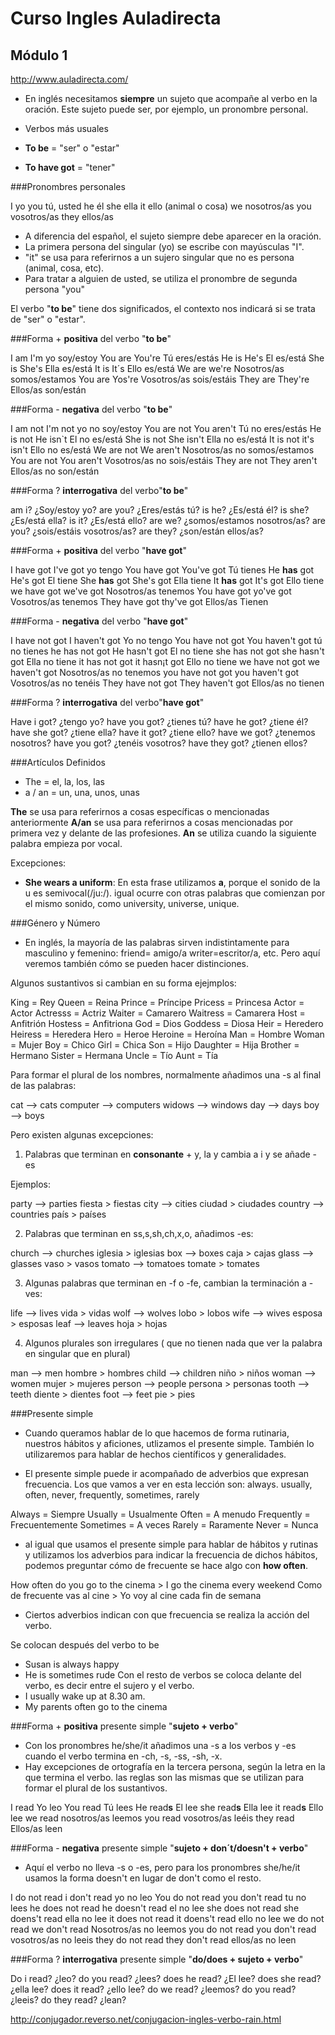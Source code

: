 # Curso Ingles Auladirecta
## Módulo 1
http://www.auladirecta.com/


- En inglés necesitamos **siempre** un sujeto que acompañe al verbo en la oración. Este sujeto puede ser, por ejemplo, un pronombre personal.

- Verbos más usuales
 - 	**To be** = "ser" o "estar"
 -  **To have got** = "tener"

###Pronombres personales

I					yo
you					tú, usted
he					él
she					ella
it 					ello (animal o cosa)
we					nosotros/as
you					vosotros/as
they				ellos/as

- A diferencia del español, el sujeto siempre debe aparecer en la oración.
- La primera persona del singular (yo) se escribe con mayúsculas "I".
- "it" se usa para referirnos a un sujero singular que no es persona (animal, cosa, etc).
- Para tratar a alguien de usted, se utiliza el pronombre de segunda persona "you"

El verbo "**to be**" tiene dos significados, el contexto nos indicará si se trata de "ser" o "estar".

###Forma + **positiva** del verbo "**to be**" 

I am 				I'm				yo soy/estoy
You are			You're			Tú eres/estás
He is				He's			El es/está
She is				She's			Ella es/está
It is				It´s			Ello es/está
We are				we're			Nosotros/as somos/estamos
You are			Yos're			Vosotros/as sois/estáis
They are			They're		Ellos/as son/están

###Forma - **negativa** del verbo "**to be**"

I am not			I'm not		yo no soy/estoy
You are not		You aren't 	Tú no eres/estás
He is not			He isn`t		El no es/está
She is not		She isn't		Ella no es/está
It is not			it's isn't	Ello no es/está
We are not		We aren't		Nosotros/as no somos/estamos
You are not		You aren't	Vosotros/as no sois/estáis
They are not		They aren't	Ellos/as no son/están

###Forma ? **interrogativa** del verbo"**to be**"

am i?				¿Soy/estoy yo?
are you?			¿Eres/estás tú?
is he?				¿Es/está él?
is she?			¿Es/está ella?
is it?				¿Es/está ello?
are we?			¿somos/estamos nosotros/as?
are you?			¿sois/estáis vosotros/as?
are they?			¿son/están ellos/as?

###Forma + **positiva** del verbo "**have got**" 

I have got		I've got		yo tengo
You have got		You've got	Tú tienes
He **has** got	He's got		El tiene
She **has** got	She's got		Ella tiene
It **has** got	It's got		Ello tiene
we have got		we've got		Nosotros/as tenemos
You have got		yo've got		Vosotros/as tenemos
They have got		thy've got	Ellos/as Tienen

###Forma - **negativa** del verbo "**have got**"

I have not got		I haven't got			Yo no tengo
You have not got		You haven't got		tú no tienes
he has not got		He hasn't got			El no tiene
she has not got		she hasn't got		Ella no tiene
it has not got		it hasn¡t got			Ello no tiene
we have not got		we haven't got		Nosotros/as no tenemos
you have not got		you haven't got		Vosotros/as no tenéis
They have not got	They haven't got		Ellos/as no tienen

###Forma ? **interrogativa** del verbo"**have got**"

Have i got?		¿tengo yo?
have you got?		¿tienes tú?
have he got?		¿tiene él?
have she got?		¿tiene ella?
have it got?		¿tiene ello?
have we got?		¿tenemos nosotros?
have you got?		¿tenéis vosotros?
have they got?	¿tienen ellos?

###Artículos Definidos

* The = el, la, los, las
* a / an = un, una, unos, unas

**The** se usa para referirnos a cosas específicas o mencionadas anteriormente
**A/an** se usa para referirnos a cosas mencionadas por primera vez y delante de las profesiones. **An** se utiliza cuando la siguiente palabra empieza por vocal.

Excepciones:

* **She wears a uniform**: En esta frase utilizamos **a**, porque el sonido de la u es semivocal(/ju:/). igual ocurre con otras palabras que comienzan por el mismo sonido, como university, universe, unique.

###Género y Número

* En inglés, la mayoría de las palabras sirven indistintamente para masculino y femenino: friend= amigo/a writer=escritor/a, etc. Pero aquí veremos también cómo se pueden hacer distinciones.

Algunos sustantivos si cambian en su forma ejejmplos:

King = Rey					Queen = Reina
Prince = Príncipe			Pricess = Princesa
Actor = Actor					Actresss = Actriz
Waiter = Camarero			Waitress = Camarera
Host = Anfitrión 			Hostess = Anfitriona
God = Dios					Goddess = Diosa
Heir = Heredero				Heiress = Heredera
Hero = Heroe					Heroine = Heroína
Man = Hombre					Woman = Mujer
Boy = Chico					Girl = Chica
Son = Hijo					Daughter = Hija
Brother = Hermano			Sister = Hermana
Uncle = Tío					Aunt = Tía

Para formar el plural de los nombres, normalmente añadimos una -s al final de las palabras: 

cat --> cats
computer --> computers
widows --> windows
day --> days
boy --> boys

Pero existen algunas excepciones:

1. Palabras que terminan en **consonante** + y, la y cambia a i y se añade -es

Ejemplos:

party --> parties  		fiesta > fiestas
city --> cities			ciudad > ciudades
country --> countries	país > países

2. Palabras que terminan en ss,s,sh,ch,x,o, añadimos -es:

church --> churches			iglesia > iglesias
box --> boxes					caja > cajas
glass --> glasses			vaso > vasos
tomato --> tomatoes			tomate > tomates

3. Algunas palabras que terminan en -f o -fe, cambian la terminación a -ves:

life --> lives				vida > vidas
wolf --> wolves				lobo > lobos
wife --> wives				esposa > esposas
leaf --> leaves				hoja > hojas

4. Algunos plurales son irregulares ( que no tienen nada que ver la palabra en singular que en plural)

man --> men					hombre > hombres
child --> children 			niño > niños
woman --> women 				mujer > mujeres
person --> people			persona > personas
tooth --> teeth				diente > dientes
foot --> feet					pie > pies

###Presente simple

* Cuando queramos hablar de lo que hacemos de forma rutinaria, nuestros hábitos y aficiones, utlizamos el presente simple. También lo utilizaremos para hablar de hechos científicos y generalidades.

* El presente simple puede ir acompañado de adverbios que expresan frecuencia. Los que vamos a ver en esta lección son: always. usually, often, never, frequently, sometimes, rarely

Always = Siempre
Usually = Usualmente
Often = A menudo
Frequently = Frecuentemente
Sometimes = A veces
Rarely = Raramente
Never = Nunca

* al igual que usamos el presente simple para hablar de hábitos y rutinas y utilizamos los adverbios para indicar la frecuencia de dichos hábitos, podemos preguntar cómo de frecuente se hace algo con **how often**.

How often do you go to the cinema > I go the cinema every weekend
Como de frecuente vas al cine > Yo voy al cine cada fin de semana

* Ciertos adverbios indican con que frecuencia se realiza la acción del verbo.

Se colocan después del verbo to be
- Susan is always happy
- He is sometimes rude
Con el resto de  verbos se coloca delante del verbo, es decir entre el sujero y el verbo.
- I usually wake up at 8.30 am.
- My parents often go to the cinema

###Forma + **positiva** presente simple "**sujeto + verbo**" 
* Con los pronombres he/she/it añadimos una -s a los verbos y -es cuando el verbo termina en -ch, -s, -ss, -sh, -x.
* Hay excepciones de ortografía en la tercera persona, según la letra en la que termina el verbo. las reglas son las mismas que se utilizan para formar el plural de los sustantivos.

I read				Yo leo
You read			Tú lees
He read**s**		El lee
she read**s** 	Ella lee
it read**s**		Ello lee
we read			nosotros/as leemos
you read			vosotros/as leéis
they read			Ellos/as leen

###Forma - **negativa** presente simple "**sujeto + don´t/doesn't + verbo**" 

* Aquí el verbo no lleva -s o -es, pero para los pronombres she/he/it usamos la forma doesn't en lugar de don't como el resto.

I do not read				i don't read		     yo no leo
You do not read			you don't read	     tu no lees
he does not read			he doesn't read	     el no lee
she does not read		she doens't read	     ella no lee
it does not read			it doens't read       ello no lee
we do not read			we don't read	         Nosotros/as no leemos
you do not read			you don't read	      vosotros/as no leeis
they do not read			they don't read	      ellos/as no leen

###Forma ? **interrogativa** presente simple "**do/does + sujeto + verbo**"

Do i read?			¿leo?
do you read?			¿lees?
does he read?			¿El lee?
does she read?		¿ella lee?
does it read?			¿ello lee?
do we read?			¿leemos?
do you read?			¿leeis?
do they read?			¿lean?




http://conjugador.reverso.net/conjugacion-ingles-verbo-rain.html
